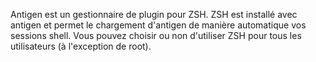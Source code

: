 Antigen est un gestionnaire de plugin pour ZSH. ZSH est installé avec antigen et permet le chargement d'antigen de manière automatique vos sessions shell. Vous pouvez choisir ou non d'utiliser ZSH pour tous les utilisateurs (à l'exception de root).